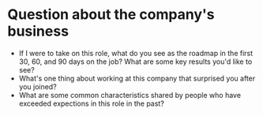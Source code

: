 # Question about the company's business

- If I were to take on this role, what do you see as the roadmap in the first 30, 60, and 90 days on the job? What are some key results you'd like to see?
- What's one thing about working at this company that surprised you after you joined?
- What are some common characteristics shared by people who have exceeded expections in this role in the past?

 
